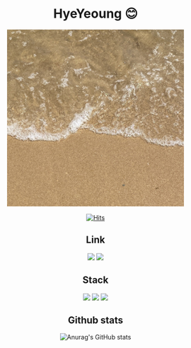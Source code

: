 <div align="center">

# HyeYeoung 😊

<img src="img/2F23D7C2-F55F-4026-8AE7-879EC9DD7AFB_1_105_c.jpeg" width="400" height="400"/>

[![Hits](https://hits.seeyoufarm.com/api/count/incr/badge.svg?url=https%3A%2F%2Fgithub.com%2Fhyeyeoung&count_bg=%231D2094&title_bg=%23000000&icon=&icon_color=%23E7E7E7&title=hits&edge_flat=false)](https://github.com/hyeyeoung)


## Link

<a href="https://thfl9671.tistory.com/" target="_blank"><img src="https://img.shields.io/badge/tistory-000000?style=flat-square&&logo=tistory&logoColor=white"/></a>   <a href="https://www.linkedin.com/in/%ED%98%9C%EC%98%81-%EA%B9%80-95376a294/" target="_blank"><img src="https://img.shields.io/badge/linkedin-0A66C2?style=flat-square&&logo=linkedin&logoColor=white"/></a>   

## Stack

<img src = "https://img.icons8.com/?size=100&id=55251&format=png&color=000000">  
<img src = "https://img.icons8.com/?size=100&id=MHcMYTljfKOr&format=png&color=000000">  
<img src = "https://img.icons8.com/?size=100&id=9nLaR5KFGjN0&format=png&color=000000">

## Github stats

![Anurag's GitHub stats](https://github-readme-stats.vercel.app/api?username=hyeyeoung&hide=stars,contribs&count_private=true&show_icons=true&theme=tokyonight)

</div>
